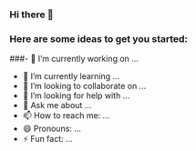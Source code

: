 ### Hi there 👋

<!--
**bizzaccelerator/bizzaccelerator** is a ✨ _special_ ✨ repository because its `README.md` (this file) appears on your GitHub profile.
-->

### Here are some ideas to get you started:

###- 🔭 I’m currently working on ...
- 🌱 I’m currently learning ...
- 👯 I’m looking to collaborate on ...
- 🤔 I’m looking for help with ...
- 💬 Ask me about ...
- 📫 How to reach me: ...
- 😄 Pronouns: ...
- ⚡ Fun fact: ...

